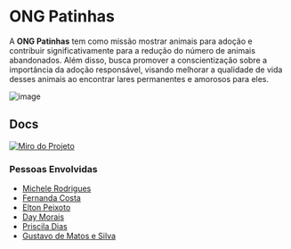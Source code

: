 
# ONG Patinhas

A **ONG Patinhas** tem como missão mostrar animais para adoção e contribuir significativamente para a redução do número de animais abandonados. Além disso, busca promover a conscientização sobre a importância da adoção responsável, visando melhorar a qualidade de vida desses animais ao encontrar lares permanentes e amorosos para eles.






![image](https://github.com/elton-peixoto-lu/ong-patinhas/assets/104030844/cef280ec-246c-46af-9dea-16b7c6fd2471)



## Docs
[![Miro do Projeto](https://img.shields.io/badge/Miro-050038?style=for-the-badge&logo=Miro&logoColor=white)](https://miro.com/welcomeonboard/RWZ0RUhkRTV3cTRIbjVmUHBQWFc1SmZHendyYnJYcUxuVGEwYlUzN1pOVlp2YVVJM3dyYlRZVVlzSDVPMjg3Q3wzNDU4NzY0NTU2MjA1MjUxMzY0fDI=?share_link_id=623603983048)








### Pessoas Envolvidas

- [Michele Rodrigues](https://github.com/MicheleRodriguesc)
- [Fernanda Costa](https://github.com/fernandacostads)
- [Elton Peixoto](https://github.com/elton-peixoto-lu)
- [Day Morais](https://github.com/DayMorais)
- [Priscila Dias](https://github.com/username)
- [Gustavo de Matos e Silva](https://github.com/658936gu)
